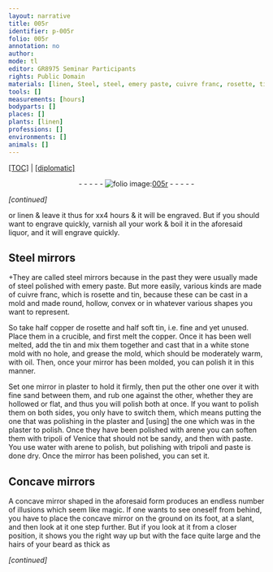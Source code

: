 ```yaml
---
layout: narrative
title: 005r
identifier: p-005r
folio: 005r
annotation: no
author:
mode: tl
editor: GR8975 Seminar Participants
rights: Public Domain
materials: [linen, Steel, steel, emery paste, cuivre franc, rosette, tin, copper de rosette, copper, white stone, oil, plaster, arene, tripoli of Venice, sand, paste, water, tripoli]
tools: []
measurements: [hours]
bodyparts: []
places: []
plants: [linen]
professions: []
environments: []
animals: []
---
```


<p><a href="{{ site.baseurl }}/translation/">[TOC]</a> | <a href="{{ site.baseurl }}/texts/p-005r_tc/" target="_blank">[diplomatic]</a></p><div class="folio" align="center">- - - - - <a href="http://gallica.bnf.fr/ark:/12148/btv1b10500001g/f15.image" target="_blank"><img src="https://cu-mkp.github.io/2017-workshop-edition/assets/photo-icon.png" alt="folio image: " style="display:inline-block; margin-bottom:-3px;"/>005r</a> - - - - - </div>  
 
*[continued]*
  
or <span class="m"><span class="pa">linen</span></span> & leave it thus for xx4 <span class="ms"><span class="tmp">hours</span></span> & it will be engraved. But if you should want to engrave quickly, varnish all your work & boil it in the aforesaid liquor, and it will engrave quickly.
 
 
  

## <span class="m">Steel</span> mirrors

 
\+They are called <span class="m">steel</span> <span class="sup">mirrors</span> because in the past they were usually made of <span class="m">steel</span> polished with <span class="m">emery paste</span>. But more easily, various kinds are made of <span class="m">cuivre franc</span>, which is <span class="m">rosette</span> and <span class="m">tin</span>, because these can be cast in a mold and made round, hollow, convex or in whatever various shapes you want to represent.
 
So take half <span class="m">copper de rosette</span> and half soft <span class="m">tin</span>, i.e. fine and yet unused. Place them in a crucible, and first melt the <span class="m">copper</span>. Once it has been well melted, add the <span class="m">tin</span> and mix them together and cast that in a <span class="m">white stone</span> mold with no hole, and grease the mold, which should be moderately warm, with <span class="m">oil</span>. Then, once your mirror has been molded, you can polish it in this manner.
 
Set one <span class="sup">mirror</span> in <span class="m">plaster</span> to hold it firmly, then put the other one over it with fine sand between them, and rub one against the other, whether they are hollowed or flat, and thus you will polish both at once. If you want to polish them on both sides, you only have to switch them, which means putting the one that was polishing in the <span class="m">plaster</span> and [using] the one which was in the <span class="m">plaster</span> to polish. Once they have been polished with <span class="m">arene</span> you can soften them with <span class="m">tripoli of Venice</span> that should not be <span class="m">sand</span>y, and then with <span class="m">paste</span>. You use <span class="m">water</span> with <span class="m">arene</span> to polish, but polishing with <span class="m">tripoli</span> and <span class="m">paste</span> is done dry. Once <span class="sup">the mirror</span> has been polished, you can set it.
 
 
  

## Concave mirrors

 
A concave mirror shaped in the aforesaid form produces an endless number of illusions which seem like magic. If one wants to see oneself from behind, you have to place the concave mirror on the ground on its foot, at a slant, and then look at it one step further. But if you look at it from a closer position, it shows you the right way up but with the face quite large and the hairs of your beard as thick as
 
*[continued]*
 
